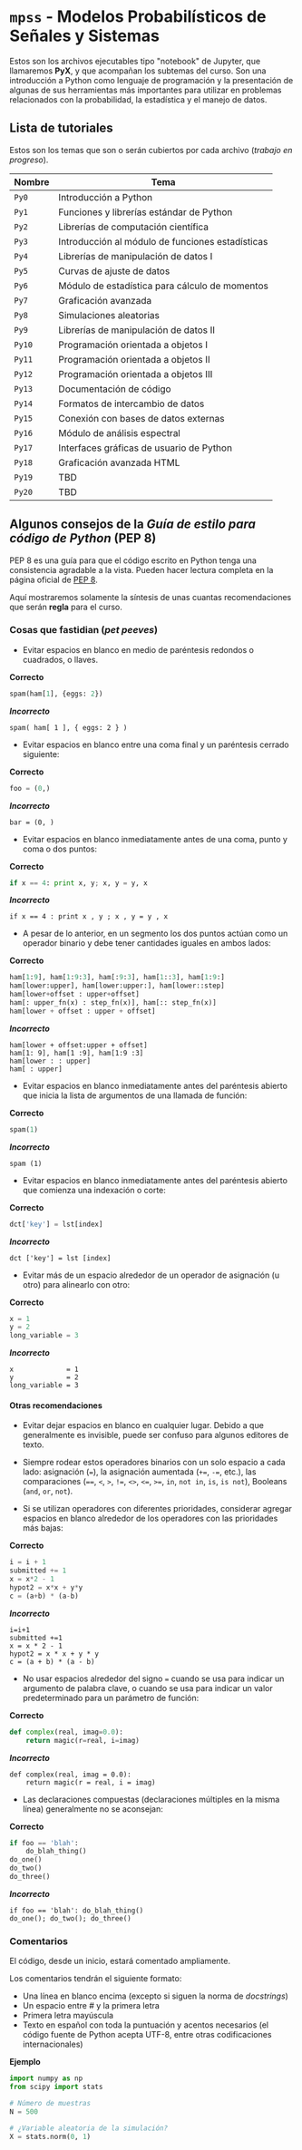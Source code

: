 # `mpss` - Modelos Probabilísticos de Señales y Sistemas

Estos son los archivos ejecutables tipo "notebook" de Jupyter, que llamaremos **PyX**, y que acompañan los subtemas del curso. Son una introducción a Python como lenguaje de programación y la presentación de algunas de sus herramientas más importantes para utilizar en problemas relacionados con la probabilidad, la estadística y el manejo de datos.

## Lista de tutoriales

Estos son los temas que son o serán cubiertos por cada archivo (*trabajo en progreso*).

| Nombre | Tema |
| ------ | ---- |
| `Py0`  | Introducción a Python    |
| `Py1`  | Funciones y librerías estándar de Python |
| `Py2`  | Librerías de computación científica  |
| `Py3`  | Introducción al módulo de funciones estadísticas |
| `Py4`  | Librerías de manipulación de datos I |
| `Py5`  | Curvas de ajuste de datos |
| `Py6`  | Módulo de estadística para cálculo de momentos |
| `Py7`  | Graficación avanzada     |
| `Py8`  | Simulaciones aleatorias  |
| `Py9`  | Librerías de manipulación de datos II  |
| `Py10` | Programación orientada a objetos I  |
| `Py11` | Programación orientada a objetos II  |
| `Py12` | Programación orientada a objetos III |
| `Py13` | Documentación de código |
| `Py14` | Formatos de intercambio de datos  |
| `Py15` | Conexión con bases de datos externas  |
| `Py16` | Módulo de análisis espectral  |
| `Py17` | Interfaces gráficas de usuario de Python  |
| `Py18` | Graficación avanzada HTML  |
| `Py19` | TBD  |
| `Py20` | TBD  |

## Algunos consejos de la *Guía de estilo para código de Python* (PEP 8)

PEP 8 es una guía para que el código escrito en Python tenga una consistencia agradable a la vista. Pueden hacer lectura completa en la página oficial de [PEP 8](https://www.python.org/dev/peps/pep-0008/).

Aquí mostraremos solamente la síntesis de unas cuantas recomendaciones que serán **regla** para el curso.

### Cosas que fastidian (*pet peeves*)

* Evitar espacios en blanco en medio de paréntesis redondos o cuadrados, o llaves.

**Correcto**
```python
spam(ham[1], {eggs: 2})
```
***Incorrecto***
```
spam( ham[ 1 ], { eggs: 2 } )
```

* Evitar espacios en blanco entre una coma final y un paréntesis cerrado siguiente:

**Correcto**
```python
foo = (0,)
```
***Incorrecto***
```
bar = (0, )
```

* Evitar espacios en blanco inmediatamente antes de una coma, punto y coma o dos puntos:

**Correcto**
```python
if x == 4: print x, y; x, y = y, x
```
***Incorrecto***
```
if x == 4 : print x , y ; x , y = y , x
```

* A pesar de lo anterior, en un segmento los dos puntos actúan como un operador binario y debe tener cantidades iguales en ambos lados:

**Correcto**
```python
ham[1:9], ham[1:9:3], ham[:9:3], ham[1::3], ham[1:9:]
ham[lower:upper], ham[lower:upper:], ham[lower::step]
ham[lower+offset : upper+offset]
ham[: upper_fn(x) : step_fn(x)], ham[:: step_fn(x)]
ham[lower + offset : upper + offset]
```
***Incorrecto***
```
ham[lower + offset:upper + offset]
ham[1: 9], ham[1 :9], ham[1:9 :3]
ham[lower : : upper]
ham[ : upper]
```

* Evitar espacios en blanco inmediatamente antes del paréntesis abierto que inicia la lista de argumentos de una llamada de función:

**Correcto**
```python
spam(1)
```
***Incorrecto***
```
spam (1)
```

* Evitar espacios en blanco inmediatamente antes del paréntesis abierto que comienza una indexación o corte:

**Correcto**
```python
dct['key'] = lst[index]
```
***Incorrecto***
```
dct ['key'] = lst [index]
```

* Evitar más de un espacio alrededor de un operador de asignación (u otro) para alinearlo con otro:

**Correcto**
```python
x = 1
y = 2
long_variable = 3
```
***Incorrecto***
```
x             = 1
y             = 2
long_variable = 3
```

#### Otras recomendaciones

* Evitar dejar espacios en blanco en cualquier lugar. Debido a que generalmente es invisible, puede ser confuso para algunos editores de texto.

* Siempre rodear estos operadores binarios con un solo espacio a cada lado: asignación (`=`), la asignación aumentada (`+=`, `-=`, etc.), las comparaciones (`==`, `<`, `>`, `!=`, `<>`, `<=`, `>=`, `in`, `not in`, `is`, `is not`), Booleans (`and`, `or`, `not`).

* Si se utilizan operadores con diferentes prioridades, considerar agregar espacios en blanco alrededor de los operadores con las prioridades más bajas:

**Correcto**
```python
i = i + 1
submitted += 1
x = x*2 - 1
hypot2 = x*x + y*y
c = (a+b) * (a-b)
```
***Incorrecto***
```
i=i+1
submitted +=1
x = x * 2 - 1
hypot2 = x * x + y * y
c = (a + b) * (a - b)
```

* No usar espacios alrededor del signo `=` cuando se usa para indicar un argumento de palabra clave, o cuando se usa para indicar un valor predeterminado para un parámetro de función:

**Correcto**
```python
def complex(real, imag=0.0):
    return magic(r=real, i=imag)
```
***Incorrecto***
```
def complex(real, imag = 0.0):
    return magic(r = real, i = imag)
```

* Las declaraciones compuestas (declaraciones múltiples en la misma línea) generalmente no se aconsejan:

**Correcto**
```python
if foo == 'blah':
    do_blah_thing()
do_one()
do_two()
do_three()
```
***Incorrecto***
```
if foo == 'blah': do_blah_thing()
do_one(); do_two(); do_three()
```

### Comentarios

El código, desde un inicio, estará comentado ampliamente.

Los comentarios tendrán el siguiente formato:

* Una línea en blanco encima (excepto si siguen la norma de *docstrings*)
* Un espacio entre \# y la primera letra
* Primera letra mayúscula
* Texto en español con toda la puntuación y acentos necesarios (el código fuente de Python acepta UTF-8, entre otras codificaciones internacionales)

**Ejemplo**

```python
import numpy as np
from scipy import stats

# Número de muestras
N = 500

# ¿Variable aleatoria de la simulación?
X = stats.norm(0, 1)
```
